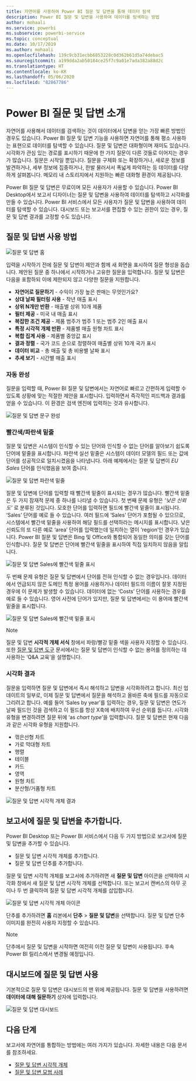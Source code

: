 ```yaml
---
title: 자연어를 사용하여 Power BI 질문 및 답변을 통해 데이터 탐색
description: Power BI 질문 및 답변을 사용하여 데이터를 탐색하는 방법
author: mohaali
ms.service: powerbi
ms.subservice: powerbi-service
ms.topic: conceptual
ms.date: 10/17/2019
ms.author: mohaali
ms.openlocfilehash: 139c9cb31ecbb6853228c0d362b61d5a74debac5
ms.sourcegitcommit: a199dda2ab50184ce25f7c9a01e7ada382a88d2c
ms.translationtype: HT
ms.contentlocale: ko-KR
ms.lasthandoff: 05/06/2020
ms.locfileid: "82867786"
---
```

# <a name="intro-to-power-bi-qa"></a>Power BI 질문 및 답변 소개

자연어를 사용해서 데이터를 검색하는 것이 데이터에서 답변을 얻는 가장 빠른 방법인 경우도 있습니다. Power BI 질문 및 답변 기능을 사용하면 자연어를 통해 평소 사용하는 표현으로 데이터를 탐색할 수 있습니다. 질문 및 답변은 대화형이며 재미도 있습니다. 시각화가 관심 있는 경로를 표시하기 때문에 한 가지 질문이 다른 것들로 이어지는 경우가 많습니다. 질문은 시작일 뿐입니다. 질문을 구체화 또는 확장하거나, 새로운 정보를 발견하거나, 세부 정보에 집중하거나, 한발 물러서서 폭넓게 파악하는 등 데이터를 다양하게 살펴봅니다. 메모리 내 스토리지에서 지원하는 빠른 대화형 환경이 제공됩니다. 

Power BI 질문 및 답변은 무료이며 모든 사용자가 사용할 수 있습니다. Power BI Desktop에서 보고서 디자이너는 질문 및 답변을 사용하여 데이터를 탐색하고 시각화를 만들 수 있습니다. Power BI 서비스에서 모든 사용자가 질문 및 답변을 사용하여 데이터를 탐색할 수 있습니다. 대시보드 또는 보고서를 편집할 수 있는 권한이 있는 경우, 질문 및 답변 결과를 고정할 수도 있습니다.

## <a name="how-to-use-qa"></a>질문 및 답변 사용 방법

![질문 및 답변 홈](media/qna-visual.png)

입력을 시작하기 전에 질문 및 답변이 제안과 함께 새 화면을 표시하여 질문 형성을 돕습니다. 제안된 질문 중 하나에서 시작하거나 고유한 질문을 입력합니다. 질문 및 답변은 다음을 포함하되 이에 제한되지 않고 다양한 질문을 지원합니다.

- **자연어로 질문하기** - 수익이 가장 높은 판매는 무엇인가요?
- **상대 날짜 필터링 사용** - 작년 매출 표시
- **상위 N개만 반환** - 매출별 상위 10개 제품
- **필터 제공** - 미국 내 매출 표시
- **복잡한 조건 제공** - 제품 범주가 범주 1 또는 범주 2인 매출 표시
- **특정 시각적 개체 반환** - 제품별 매출 원형 차트 표시
- **복합 집계 사용** - 제품별 중앙값 표시
- **결과 정렬** - 국가 코드 순으로 정렬하여 매출별 상위 10개 국가 표시
- **데이터 비교** - 총 매출 및 총 비용별 날짜 표시
- **추세 보기** - 시간별 매출 표시

### <a name="autocomplete"></a>자동 완성

질문을 입력할 때, Power BI 질문 및 답변에서는 자연어로 빠르고 간편하게 입력할 수 있도록 상황에 맞는 적절한 제안을 표시합니다. 입력하면서 즉각적인 피드백과 결과를 얻을 수 있습니다. 이 환경은 검색 엔진에 입력하는 것과 유사합니다.

![질문 및 답변 문구 완성](media/qna-suggestion-phrase-completion.png)

### <a name="redblue-underlines"></a>빨간색/파란색 밑줄

질문 및 답변은 시스템이 인식할 수 있는 단어와 인식할 수 없는 단어를 알아보기 쉽도록 단어에 밑줄을 표시합니다. 파란색 실선 밑줄은 시스템이 데이터 모델의 필드 또는 값에 단어를 성공적으로 일치시켰음을 나타냅니다. 아래 예제에서는 질문 및 답변이 *EU Sales* 단어를 인식했음을 보여 줍니다.

![질문 및 답변 파란색 밑줄](media/qna-blue-underline.png)

질문 및 답변에 단어를 입력할 때 빨간색 밑줄이 표시되는 경우가 많습니다. 빨간색 밑줄은 두 가지 잠재적 문제 중 하나를 나타낼 수 있습니다. 첫 번째 문제 유형은 *‘낮은 신뢰도’* 로 분류된 것입니다. 모호한 단어를 입력하면 필드에 빨간색 밑줄이 표시됩니다. ‘Sales’ 단어를 예로 들 수 있습니다. 여러 필드에 ‘Sales’ 단어가 포함될 수 있으므로, 시스템에서 빨간색 밑줄을 사용하여 해당 필드를 선택하라는 메시지를 표시합니다. 낮은 신뢰도의 또 다른 예로 ‘area’ 단어를 입력했는데 일치하는 열이 ‘region’인 경우가 있습니다. Power BI 질문 및 답변은 Bing 및 Office와 통합되어 동일한 의미를 갖는 단어를 인식합니다. 질문 및 답변은 단어에 빨간색 밑줄을 표시하여 직접 일치하지 않음을 알립니다.

![질문 및 답변 Sales에 빨간색 밑줄 표시](media/qna-red-underline-sales.png)

두 번째 문제 유형은 질문 및 답변에서 단어를 전혀 인식할 수 없는 경우입니다. 데이터에서 언급되지 않은 도메인 특정 용어를 사용하거나 데이터 필드의 이름이 잘못 지정된 경우에 이 문제가 발생할 수 있습니다. 데이터에 없는 ‘Costs’ 단어를 사용하는 경우를 예로 들 수 있습니다. 영어 사전에 단어가 있지만, 질문 및 답변에서는 이 용어에 빨간색 밑줄을 표시합니다.

![질문 및 답변 Sales에 빨간색 밑줄 표시](media/qna-red-underline-costs.png)

> [!NOTE]
> 질문 및 답변 **시각적 개체 서식** 창에서 파랑/빨강 밑줄 색을 사용자 지정할 수 있습니다. 또한 [질문 및 답변 도구](q-and-a-tooling-teach-q-and-a.md) 문서에서는 질문 및 답변이 인식할 수 없는 용어를 정의하는 데 사용하는 ‘Q&A 교육’을 설명합니다. 

### <a name="visualization-results"></a>시각화 결과

질문을 입력하면 질문 및 답변에서 즉시 해석하고 답변을 시각화하려고 합니다. 최신 업데이트의 일부로, 이제 질문 및 답변에서 질문을 해석하고 올바른 축에 필드를 자동으로 그리려고 합니다. 예를 들어 ‘Sales by year’를 입력하는 경우, 질문 및 답변은 연도가 날짜 필드인 것을 검색하고 이 필드를 항상 X축에 배치하여 우선 순위를 둡니다. 시각화 유형을 변경하려면 질문 뒤에 ‘as *chart type*’을 입력합니다. 질문 및 답변은 현재 다음과 같은 시각화 유형을 지원합니다.

- 꺾은선형 차트
- 가로 막대형 차트
- 행렬
- 테이블
- 카드
- 영역
- 원형 차트
- 분산형/거품형 차트
 
![질문 및 답변 시각적 개체 결과](media/qna-visual-results-date.png)

## <a name="add-qa-to-a-report"></a>보고서에 질문 및 답변을 추가합니다.

Power BI Desktop 또는 Power BI 서비스에서 다음 두 가지 방법으로 보고서에 질문 및 답변을 추가할 수 있습니다.

- 질문 및 답변 시각적 개체를 추가합니다.
- 질문 및 답변 단추를 추가합니다.

질문 및 답변 시각적 개체를 보고서에 추가하려면 새 **질문 및 답변** 아이콘을 선택하여 시각화 창에서 새 질문 및 답변 시각적 개체를 선택합니다. 또는 보고서 캔버스의 아무 곳이나 두 번 클릭하여 질문 및 답변 시각적 개체를 삽입합니다.

![질문 및 답변 시각적 개체 아이콘](media/qna-visual-icon.png)

단추를 추가하려면 **홈** 리본에서 **단추** > **질문 및 답변**을 선택합니다. 질문 및 답변 단추 이미지를 완전히 사용자 지정할 수 있습니다.

> [!NOTE]
> 단추에서 질문 및 답변을 시작하면 여전히 이전 질문 및 답변이 사용됩니다. 후속 Power BI 릴리스에서 변경될 예정입니다.

## <a name="use-qa-for-dashboards"></a>대시보드에 질문 및 답변 사용

기본적으로 질문 및 답변은 대시보드의 맨 위에 제공됩니다. 질문 및 답변을 사용하려면 **데이터에 대해 질문하기** 상자에 입력합니다.

![질문 및 답변 대시보드](media/qna-dashboard.png)

## <a name="next-steps"></a>다음 단계

보고서에 자연어를 통합하는 방법에는 여러 가지가 있습니다. 자세한 내용은 다음 문서를 참조하세요.

* [질문 및 답변 시각적 개체](../visuals/power-bi-visualization-q-and-a.md)
* [질문 및 답변 모범 사례](q-and-a-best-practices.md)

